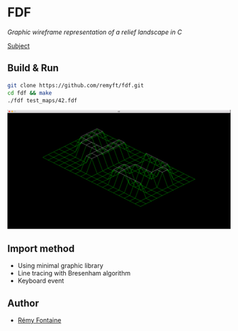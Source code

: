 # FDF
_Graphic wireframe representation of a relief landscape in C_

[Subject](https://github.com/remyft/fdf/blob/master/fdf.fr.pdf)

## Build & Run

```bash
git clone https://github.com/remyft/fdf.git
cd fdf && make
./fdf test_maps/42.fdf
```
![Alt text](.img/example.png?raw=true "42")
## Import method

* Using minimal graphic library
* Line tracing with Bresenham algorithm
* Keyboard event

## Author

* [Rémy Fontaine](https://github.com/remyft)
